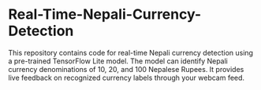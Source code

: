 # Real-Time-Nepali-Currency-Detection
This repository contains code for real-time Nepali currency detection using a pre-trained TensorFlow Lite model. The model can identify Nepali currency denominations of 10, 20, and 100 Nepalese Rupees. It provides live feedback on recognized currency labels through your webcam feed.
